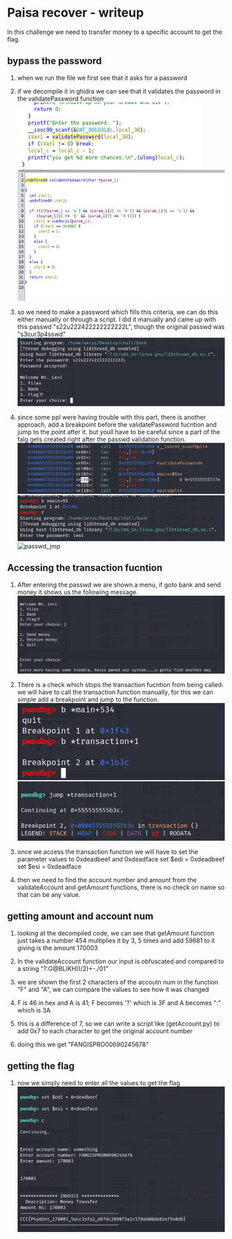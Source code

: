# Paisa recover - writeup

In this challenge we need to transfer money to a specific account to get the flag.

## bypass the password
1. when we run the file we first see that it asks for a password
2. if we decompile it in ghidra we can see that it validates the password in the validatePassword function
![passwd check](./images/pass_check.png)
![passwd?check](./images/passwdchk.png)

3. so we need to make a password which fills this criteria, we can do this either manually or through a script. I did it manually and came up with this passwd "s22u222422222222222L", though the original passwd was "s3cur3p4sswd"
![passwd](./images/passwd.png)

4. since some ppl were having trouble with this part, there is another approach, add a breakpoint before the validatePassword fucntion and jump to the point after it. but youll have to be careful since a part of the falg gets created right after the passwd validation function.
![passwd_dis](./images/passwd_dis.png)
![passwd_brk](./images/passwd_brk.png)
![passwd_jmp](./images/passwd_jmp.png)

## Accessing the transaction fucntion
1. After entering the passwd we are shown a menu, if goto bank and send money it shows us the following message.
![manu](./images/menu.png)
2. There is a check which stops the transaction fucntion from being called. we will have to call the transaction function manually, for this we can simple add a breakpoint and jump to the function.
![trn_brk](./images/transaction_brk.png)
![trn_jmp](./images/transaction_jmp.png)

3. once we access the transaction function we will have to set the parameter values to 0xdeadbeef and 0xdeadface
    set $edi = 0xdeadbeef
    set $esi = 0xdeadface

4. then we need to find the account number and amount from the validateAccount and getAmount functions, there is no check on name so that can be any value.

## getting amount and account num
1. looking at the decompiled code, we can see that getAmount function just takes a number 454 multiplies it by 3, 5 times and add 59681 to it
    giving is the amount 170003

2. In the validateAccount function our input is obfuscated and compared to a string "?:G@BLIKH))/2)+-./01"
3. we are shown the first 2 characters of the accoutn num in the function "F" and "A", we can compare the values to see how it was changed
4. F is 46 in hex and A is 41; F becomes '?' which is 3F  and A becomes ":" which is 3A
5. this is a difference of 7, so we can write a script like (getAccount.py) to add 0x7 to each character to get the original account number
6. doing this we get "FANGISPRO00690245678"

## getting the flag
1. now we simply need to enter all the values to get the flag
![flag](./images/fleg.png)